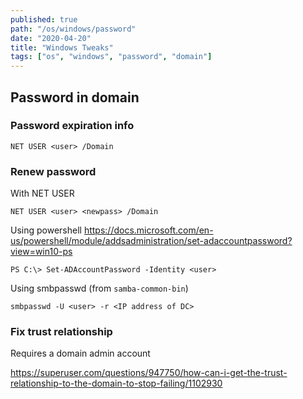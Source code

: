 ```yaml
---
published: true
path: "/os/windows/password"
date: "2020-04-20"
title: "Windows Tweaks"
tags: ["os", "windows", "password", "domain"]
---
```


## Password in domain

### Password expiration info

```
NET USER <user> /Domain
```

### Renew password

With NET USER

```
NET USER <user> <newpass> /Domain
```

Using powershell
https://docs.microsoft.com/en-us/powershell/module/addsadministration/set-adaccountpassword?view=win10-ps

```
PS C:\> Set-ADAccountPassword -Identity <user>
```

Using smbpasswd (from `samba-common-bin`)

```
smbpasswd -U <user> -r <IP address of DC>
```

### Fix trust relationship

Requires a domain admin account

https://superuser.com/questions/947750/how-can-i-get-the-trust-relationship-to-the-domain-to-stop-failing/1102930
